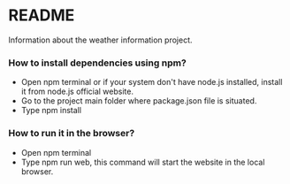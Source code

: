 # README #

Information about the weather information project.

### How to install dependencies using npm? ###

* Open npm terminal or if your system don't have node.js installed, install it from node.js official website.
* Go to the project main folder where package.json file is situated.
* Type npm install

### How to run it in the browser? ###

* Open npm terminal
* Type npm run web, this command will start the website in the local browser.